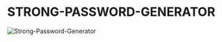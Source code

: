 # STRONG-PASSWORD-GENERATOR
![Strong-Password-Generator](https://user-images.githubusercontent.com/75363507/130325435-4abfed21-8c17-4bce-9f4a-b777d1dd6d06.jpg)

